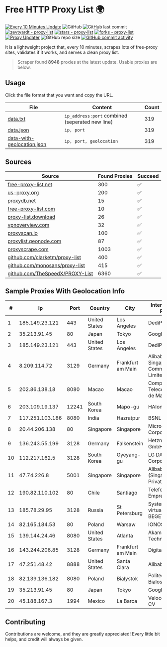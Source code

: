 
# Free HTTP Proxy List 🌍

[![Every 10 Minutes Update](https://github.com/mertguvencli/http-proxy-list/actions/workflows/main.yml/badge.svg?branch=main)](https://github.com/mertguvencli/http-proxy-list/actions/workflows/main.yml)
![GitHub](https://img.shields.io/github/license/mertguvencli/http-proxy-list)
![GitHub last commit](https://img.shields.io/github/last-commit/mertguvencli/http-proxy-list)
[![zevtyardt - proxy-list](https://img.shields.io/static/v1?label=zevtyardt&message=proxy-list&color=blue&logo=github)](https://github.com/zevtyardt/proxy-list "Go to GitHub repo")
[![stars - proxy-list](https://img.shields.io/github/stars/zevtyardt/proxy-list?style=social)](https://github.com/zevtyardt/proxy-list)
[![forks - proxy-list](https://img.shields.io/github/forks/zevtyardt/proxy-list?style=social)](https://github.com/zevtyardt/proxy-list)
[![Proxy Updater](https://github.com/zevtyardt/proxy-list/workflows/Proxy%20Updater/badge.svg)](https://github.com/zevtyardt/proxy-list/actions?query=workflow:"Proxy+Updater")
![GitHub repo size](https://img.shields.io/github/repo-size/zevtyardt/proxy-list)
[![GitHub commit activity](https://img.shields.io/github/commit-activity/m/zevtyardt/proxy-list?logo=commits)](https://github.com/zevtyardt/proxy-list/commits/main)

It is a lightweight project that, every 10 minutes, scrapes lots of free-proxy sites, validates if it works, and serves a clean proxy list.

> Scraper found **8948** proxies at the latest update. Usable proxies are below.

## Usage

Click the file format that you want and copy the URL.

|File|Content|Count|
|----|-------|-----|
|[data.txt](https://raw.githubusercontent.com/mertguvencli/http-proxy-list/main/proxy-list/data.txt)|`ip_address:port` combined (seperated new line)|319|
|[data.json](https://raw.githubusercontent.com/mertguvencli/http-proxy-list/main/proxy-list/data.json)|`ip, port`|319|
|[data-with-geolocation.json](https://raw.githubusercontent.com/mertguvencli/http-proxy-list/main/proxy-list/data-with-geolocation.json)|`ip, port, geolocation`|319|

## Sources

|Source|Found Proxies|Succeed|
|------|-------------|-------|
|[free-proxy-list.net](https://free-proxy-list.net)|300|✅|
|[us-proxy.org](https://www.us-proxy.org)|200|✅|
|[proxydb.net](http://proxydb.net)|15|✅|
|[free-proxy-list.com](https://free-proxy-list.com/?page=&port=&type%5B%5D=http&type%5B%5D=https&up_time=0&search=Search)|10|✅|
|[proxy-list.download](https://www.proxy-list.download/HTTP)|26|✅|
|[vpnoverview.com](https://vpnoverview.com/privacy/anonymous-browsing/free-proxy-servers)|32|✅|
|[proxyscan.io](https://www.proxyscan.io)|100|✅|
|[proxylist.geonode.com](https://proxylist.geonode.com/api/proxy-list?limit=300&page=1&sort_by=lastChecked&sort_type=desc&protocols=http,https)|87|✅|
|[proxyscrape.com](https://api.proxyscrape.com/v2/?request=displayproxies&protocol=http&timeout=10000&country=all&ssl=all&anonymity=all)|1003|✅|
|[github.com/clarketm/proxy-list](https://raw.githubusercontent.com/clarketm/proxy-list/master/proxy-list-raw.txt)|400|✅|
|[github.com/monosans/proxy-list](https://raw.githubusercontent.com/monosans/proxy-list/main/proxies/http.txt)|415|✅|
|[github.com/TheSpeedX/PROXY-List](https://raw.githubusercontent.com/TheSpeedX/PROXY-List/master/http.txt)|6360|✅|


## Sample Proxies With Geolocation Info

|#|Ip|Port|Country|City|Internet Service Provider|
|-|--|----|-------|----|-------------------------|
|1|185.149.23.121|443|United States|Los Angeles|DediPath|
|2|35.213.91.45|80|Japan|Tokyo|Google LLC|
|3|185.149.23.121|443|United States|Los Angeles|DediPath|
|4|8.209.114.72|3129|Germany|Frankfurt am Main|Alibaba.com Singapore E-Commerce Private Limited|
|5|202.86.138.18|8080|Macao|Macao|Companhia de Telecomunicacoes de Macau|
|6|203.109.19.137|12241|South Korea|Mapo-gu|HAIonNet|
|7|117.251.103.186|8080|India|Hazratpur|BSNL Internet|
|8|20.44.206.138|80|Singapore|Singapore|Microsoft Corporation|
|9|136.243.55.199|3128|Germany|Falkenstein|Hetzner Online GmbH|
|10|112.217.162.5|3128|South Korea|Gyeyang-gu|LG DACOM Corporation|
|11|47.74.226.8|5001|Singapore|Singapore|Alibaba Cloud (Singapore) Private Limited|
|12|190.82.110.102|80|Chile|Santiago|Telefonica Empresas|
|13|185.78.29.95|3128|Russia|St Petersburg|System servers virtual hosting BEGET.RU|
|14|82.165.184.53|80|Poland|Warsaw|IONOS SE|
|15|139.144.24.46|8080|United States|Atlanta|Akamai Technologies, Inc.|
|16|143.244.206.85|3128|Germany|Frankfurt am Main|DigitalOcean, LLC|
|17|47.251.48.42|8888|United States|Santa Clara|Alibaba.com LLC|
|18|82.139.136.182|8080|Poland|Bialystok|Politechnika Bialostocka|
|19|35.213.91.45|80|Japan|Tokyo|Google LLC|
|20|45.188.167.3|1994|Mexico|La Barca|Velocom SA De CV|



## Contributing

Contributions are welcome, and they are greatly appreciated! Every
little bit helps, and credit will always be given.

